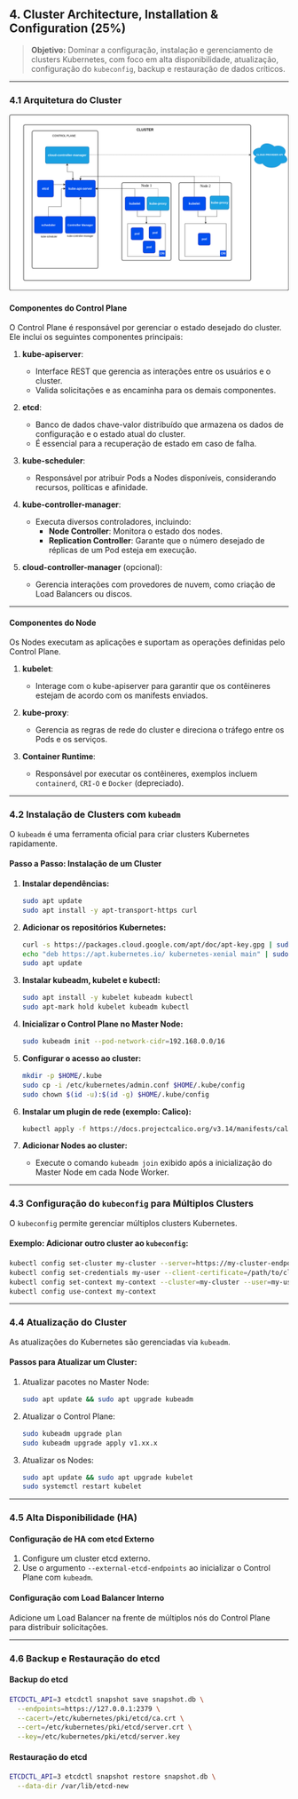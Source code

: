 ## **4. Cluster Architecture, Installation & Configuration (25%)**

> **Objetivo:** Dominar a configuração, instalação e gerenciamento de clusters Kubernetes, com foco em alta disponibilidade, atualização, configuração do `kubeconfig`, backup e restauração de dados críticos.

---

### **4.1 Arquitetura do Cluster**

![cluster](./img.png)

#### **Componentes do Control Plane**
O Control Plane é responsável por gerenciar o estado desejado do cluster. Ele inclui os seguintes componentes principais:  

1. **kube-apiserver**:  
   - Interface REST que gerencia as interações entre os usuários e o cluster.
   - Valida solicitações e as encaminha para os demais componentes.  

2. **etcd**:  
   - Banco de dados chave-valor distribuído que armazena os dados de configuração e o estado atual do cluster.  
   - É essencial para a recuperação de estado em caso de falha.

3. **kube-scheduler**:  
   - Responsável por atribuir Pods a Nodes disponíveis, considerando recursos, políticas e afinidade.

4. **kube-controller-manager**:  
   - Executa diversos controladores, incluindo:
     - **Node Controller**: Monitora o estado dos nodes.
     - **Replication Controller**: Garante que o número desejado de réplicas de um Pod esteja em execução.

5. **cloud-controller-manager** (opcional):  
   - Gerencia interações com provedores de nuvem, como criação de Load Balancers ou discos.

---

#### **Componentes do Node**
Os Nodes executam as aplicações e suportam as operações definidas pelo Control Plane.  

1. **kubelet**:  
   - Interage com o kube-apiserver para garantir que os contêineres estejam de acordo com os manifests enviados.  

2. **kube-proxy**:  
   - Gerencia as regras de rede do cluster e direciona o tráfego entre os Pods e os serviços.  

3. **Container Runtime**:  
   - Responsável por executar os contêineres, exemplos incluem `containerd`, `CRI-O` e `Docker` (depreciado).  

---

### **4.2 Instalação de Clusters com `kubeadm`**

O `kubeadm` é uma ferramenta oficial para criar clusters Kubernetes rapidamente.

#### **Passo a Passo: Instalação de um Cluster**

1. **Instalar dependências:**
   ```bash
   sudo apt update
   sudo apt install -y apt-transport-https curl
   ```

2. **Adicionar os repositórios Kubernetes:**
   ```bash
   curl -s https://packages.cloud.google.com/apt/doc/apt-key.gpg | sudo apt-key add -
   echo "deb https://apt.kubernetes.io/ kubernetes-xenial main" | sudo tee /etc/apt/sources.list.d/kubernetes.list
   sudo apt update
   ```

3. **Instalar kubeadm, kubelet e kubectl:**
   ```bash
   sudo apt install -y kubelet kubeadm kubectl
   sudo apt-mark hold kubelet kubeadm kubectl
   ```

4. **Inicializar o Control Plane no Master Node:**
   ```bash
   sudo kubeadm init --pod-network-cidr=192.168.0.0/16
   ```

5. **Configurar o acesso ao cluster:**
   ```bash
   mkdir -p $HOME/.kube
   sudo cp -i /etc/kubernetes/admin.conf $HOME/.kube/config
   sudo chown $(id -u):$(id -g) $HOME/.kube/config
   ```

6. **Instalar um plugin de rede (exemplo: Calico):**
   ```bash
   kubectl apply -f https://docs.projectcalico.org/v3.14/manifests/calico.yaml
   ```

7. **Adicionar Nodes ao cluster:**
   - Execute o comando `kubeadm join` exibido após a inicialização do Master Node em cada Node Worker.

---

### **4.3 Configuração do `kubeconfig` para Múltiplos Clusters**

O `kubeconfig` permite gerenciar múltiplos clusters Kubernetes.

#### **Exemplo: Adicionar outro cluster ao `kubeconfig`:**
```bash
kubectl config set-cluster my-cluster --server=https://my-cluster-endpoint:6443 --certificate-authority=/path/to/ca.crt
kubectl config set-credentials my-user --client-certificate=/path/to/client.crt --client-key=/path/to/client.key
kubectl config set-context my-context --cluster=my-cluster --user=my-user
kubectl config use-context my-context
```

---

### **4.4 Atualização do Cluster**

As atualizações do Kubernetes são gerenciadas via `kubeadm`.

#### **Passos para Atualizar um Cluster:**
1. Atualizar pacotes no Master Node:
   ```bash
   sudo apt update && sudo apt upgrade kubeadm
   ```

2. Atualizar o Control Plane:
   ```bash
   sudo kubeadm upgrade plan
   sudo kubeadm upgrade apply v1.xx.x
   ```

3. Atualizar os Nodes:
   ```bash
   sudo apt update && sudo apt upgrade kubelet
   sudo systemctl restart kubelet
   ```

---

### **4.5 Alta Disponibilidade (HA)**

#### **Configuração de HA com etcd Externo**
1. Configure um cluster etcd externo.  
2. Use o argumento `--external-etcd-endpoints` ao inicializar o Control Plane com `kubeadm`.

#### **Configuração com Load Balancer Interno**
Adicione um Load Balancer na frente de múltiplos nós do Control Plane para distribuir solicitações.

---

### **4.6 Backup e Restauração do etcd**

#### **Backup do etcd**
```bash
ETCDCTL_API=3 etcdctl snapshot save snapshot.db \
  --endpoints=https://127.0.0.1:2379 \
  --cacert=/etc/kubernetes/pki/etcd/ca.crt \
  --cert=/etc/kubernetes/pki/etcd/server.crt \
  --key=/etc/kubernetes/pki/etcd/server.key
```

#### **Restauração do etcd**
```bash
ETCDCTL_API=3 etcdctl snapshot restore snapshot.db \
  --data-dir /var/lib/etcd-new
```
